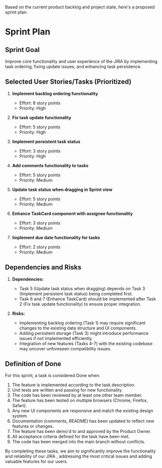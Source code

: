 Based on the current product backlog and project state, here's a proposed sprint plan:

# Sprint Plan

## Sprint Goal
Improve core functionality and user experience of the JIRA  by implementing task ordering, fixing update issues, and enhancing task persistence.

## Selected User Stories/Tasks (Prioritized)

1. **Implement backlog ordering functionality**
   - Effort: 8 story points
   - Priority: High

2. **Fix task update functionality**
   - Effort: 5 story points
   - Priority: High

3. **Implement persistent task status**
   - Effort: 3 story points
   - Priority: High

4. **Add comments functionality to tasks**
   - Effort: 5 story points
   - Priority: Medium

5. **Update task status when dragging in Sprint view**
   - Effort: 5 story points
   - Priority: Medium

6. **Enhance TaskCard component with assignee functionality**
   - Effort: 3 story points
   - Priority: Medium

7. **Implement due date functionality for tasks**
   - Effort: 2 story points
   - Priority: Medium

## Dependencies and Risks

1. **Dependencies:**
   - Task 5 (Update task status when dragging) depends on Task 3 (Implement persistent task status) being completed first.
   - Task 6 and 7 (Enhance TaskCard) should be implemented after Task 2 (Fix task update functionality) to ensure proper integration.

2. **Risks:**
   - Implementing backlog ordering (Task 1) may require significant changes to the existing data structure and UI components.
   - Adding persistent storage (Task 3) might introduce performance issues if not implemented efficiently.
   - Integration of new features (Tasks 4-7) with the existing codebase may uncover unforeseen compatibility issues.

## Definition of Done

For this sprint, a task is considered Done when:

1. The feature is implemented according to the task description.
2. Unit tests are written and passing for new functionality.
3. The code has been reviewed by at least one other team member.
4. The feature has been tested on multiple browsers (Chrome, Firefox, Safari).
5. Any new UI components are responsive and match the existing design system.
6. Documentation (comments, README) has been updated to reflect new features or changes.
7. The feature has been demo'd to and approved by the Product Owner.
8. All acceptance criteria defined for the task have been met.
9. The code has been merged into the main branch without conflicts.

By completing these tasks, we aim to significantly improve the functionality and reliability of our JIRA , addressing the most critical issues and adding valuable features for our users.